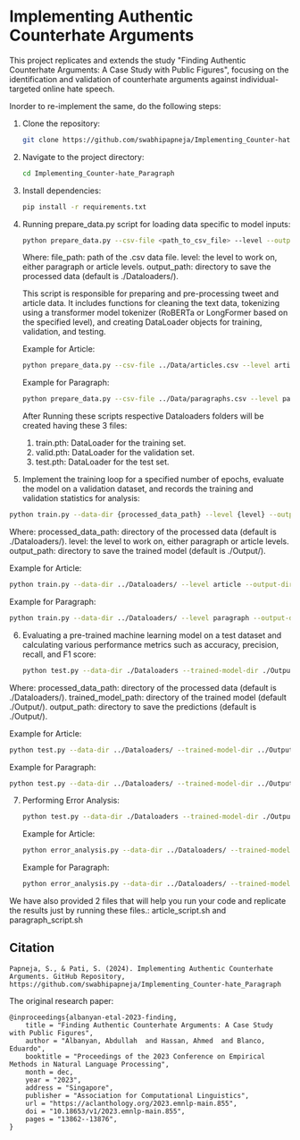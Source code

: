 # Implementing Authentic Counterhate Arguments

This project replicates and extends the study "Finding Authentic Counterhate Arguments: A Case Study with Public Figures", focusing on the identification and validation of counterhate arguments against individual-targeted online hate speech.

Inorder to re-implement the same, do the following steps: 

1. Clone the repository:
   ```sh
   git clone https://github.com/swabhipapneja/Implementing_Counter-hate_Paragraph.git
   ```

2. Navigate to the project directory:
   ```sh
   cd Implementing_Counter-hate_Paragraph
   ```

3. Install dependencies:
   ```sh
   pip install -r requirements.txt
   ```

4. Running prepare_data.py script for loading data specific to model inputs:
   ```sh
   python prepare_data.py --csv-file <path_to_csv_file> --level --output-dir <output_directory>
   ```
    Where:
    file_path: path of the .csv data file.
    level: the level to work on, either paragraph or article levels.
    output_path: directory to save the processed data (default is ./Dataloaders/).

   This script is responsible for preparing and pre-processing tweet and article data. It includes functions for cleaning the text data, tokenizing using a transformer model tokenizer (RoBERTa or LongFormer based on the specified level), and creating DataLoader objects for training, validation, and testing.
   
   Example for Article:
   ```sh
   python prepare_data.py --csv-file ../Data/articles.csv --level article --output-dir ../Dataloaders/
   ```
   Example for Paragraph:
   ```sh
   python prepare_data.py --csv-file ../Data/paragraphs.csv --level paragraph --output-dir ../Dataloaders/
   ```
   After Running these scripts respective Dataloaders folders will be created having these 3 files:
      1. train.pth: DataLoader for the training set.
      2. valid.pth: DataLoader for the validation set.
      3. test.pth: DataLoader for the test set.

6.  Implement the training loop for a specified number of epochs, evaluate the model on a validation dataset, and records the training and validation statistics for analysis:
   ```sh
   python train.py --data-dir {processed_data_path} --level {level} --output-dir {output_path}
   ```
Where:
processed_data_path: directory of the processed data (default is ./Dataloaders/).
level: the level to work on, either paragraph or article levels.
output_path: directory to save the trained model (default is ./Output/).

   Example for Article:
   ```sh
   python train.py --data-dir ../Dataloaders/ --level article --output-dir ../Output/
   ```
   Example for Paragraph:
   ```sh
   python train.py --data-dir ../Dataloaders/ --level paragraph --output-dir ../Output/
   ```


6. Evaluating a pre-trained machine learning model on a test dataset and calculating various performance metrics such as accuracy, precision, recall, and F1 score:
   ```sh
   python test.py --data-dir ./Dataloaders --trained-model-dir ./Output --output-dir ./Output
   ```
Where:
processed_data_path: directory of the processed data (default is ./Dataloaders/).
trained_model_path: directory of the trained model (default ./Output/).
output_path: directory to save the predictions (default is ./Output/).

   Example for Article:
   ```sh
   python test.py --data-dir ../Dataloaders/ --trained-model-dir ../Output/ --output-dir ../Output/
   ```
   Example for Paragraph:
   ```sh
   python test.py --data-dir ../Dataloaders/ --trained-model-dir ../Output/ --output-dir ../Output/
   ```

7. Performing Error Analysis:
   ```sh
   python test.py --data-dir ./Dataloaders --trained-model-dir ./Output --output-dir ./Output
   ```

   Example for Article:
   ```sh
   python error_analysis.py --data-dir ../Dataloaders/ --trained-model-dir ../Output/ --output-dir ../Output/
   ```
   Example for Paragraph:
   ```sh
   python error_analysis.py --data-dir ../Dataloaders/ --trained-model-dir ../Output/ --output-dir ../Output/
   ```

We have also provided 2 files that will help you run your code and replicate the results just by running these files.:
article_script.sh and paragraph_script.sh

## Citation

```
Papneja, S., & Pati, S. (2024). Implementing Authentic Counterhate Arguments. GitHub Repository, https://github.com/swabhipapneja/Implementing_Counter-hate_Paragraph
```

The original research paper:
```
@inproceedings{albanyan-etal-2023-finding,
    title = "Finding Authentic Counterhate Arguments: A Case Study with Public Figures",
    author = "Albanyan, Abdullah  and Hassan, Ahmed  and Blanco, Eduardo",
    booktitle = "Proceedings of the 2023 Conference on Empirical Methods in Natural Language Processing",
    month = dec,
    year = "2023",
    address = "Singapore",
    publisher = "Association for Computational Linguistics",
    url = "https://aclanthology.org/2023.emnlp-main.855",
    doi = "10.18653/v1/2023.emnlp-main.855",
    pages = "13862--13876",
}
```

